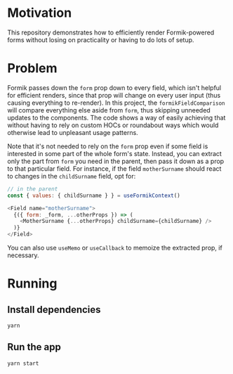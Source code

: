 # Motivation

This repository demonstrates how to efficiently render Formik-powered forms
without losing on practicality or having to do lots of setup.

# Problem

Formik passes down the `form` prop down to every field, which isn't helpful for
efficient renders, since that prop will change on every user input (thus causing
everything to re-render). In this project, the `formikFieldComparison` will
compare everything else aside from `form`, thus skipping unneeded updates to the
components. The code shows a way of easily achieving that without having to rely
on custom HOCs or roundabout ways which would otherwise lead to unpleasant usage
patterns.

Note that it's not needed to rely on the `form` prop even if some field is
interested in some part of the whole form's state. Instead, you can extract only
the part from `form` you need in the parent, then pass it down as a prop to that
particular field. For instance, if the field `motherSurname` should react to
changes in the `childSurname` field, opt for:

```javascript
// in the parent
const { values: { childSurname } } = useFormikContext()

<Field name="motherSurname">
  {({ form: _form, ...otherProps }) => (
    <MotherSurname {...otherProps} childSurname={childSurname} />
  )}
</Field>
```

You can also use `useMemo` or `useCallback` to memoize the extracted prop, if
necessary.

# Running

## Install dependencies

`yarn`

## Run the app

`yarn start`
